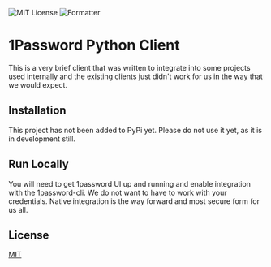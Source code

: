 ![MIT License](https://github.com/BetaLyrae/1password-python/actions/workflows/pytest.yml/badge.svg)
![Formatter](https://github.com/BetaLyrae/1password-python/actions/workflows/black-formatter.yml/badge.svg)

# 1Password Python Client

This is a very brief client that was written to integrate into some projects used internally and the existing clients just didn't work for us in the way that we would expect.



## Installation

This project has not been added to PyPi yet. Please do not use it yet, as it is in development still. 
## Run Locally

You will need to get 1password UI up and running and enable integration with the 1password-cli. We do not want to have to work with your credentials. Native integration is the way forward and most secure form for us all. 
## License

[MIT](https://choosealicense.com/licenses/mit/)


